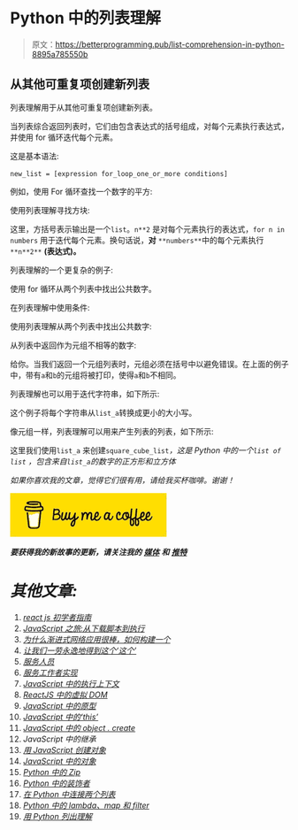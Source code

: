 # Python 中的列表理解

> 原文：<https://betterprogramming.pub/list-comprehension-in-python-8895a785550b>

## 从其他可重复项创建新列表

列表理解用于从其他可重复项创建新列表。

当列表综合返回列表时，它们由包含表达式的括号组成，对每个元素执行表达式，并使用 for 循环迭代每个元素。

这是基本语法:

```
new_list = [expression for_loop_one_or_more conditions]
```

例如，使用 For 循环查找一个数字的平方:

使用列表理解寻找方块:

这里，方括号表示输出是一个`list`。`n**2` 是对每个元素执行的表达式，`for n in numbers` 用于迭代每个元素。换句话说，**对** `**numbers**`中的每个元素执行 `**n**2**` **(表达式)。**

列表理解的一个更复杂的例子:

使用 for 循环从两个列表中找出公共数字。

在列表理解中使用条件:

使用列表理解从两个列表中找出公共数字:

从列表中返回作为元组不相等的数字:

给你。当我们返回一个元组列表时，元组必须在括号中以避免错误。在上面的例子中，带有`a`和`b`的元组将被打印，使得`a`和`b`不相同。

列表理解也可以用于迭代字符串，如下所示:

这个例子将每个字符串从`list_a`转换成更小的大小写。

像元组一样，列表理解可以用来产生列表的列表，如下所示:

这里我们使用`list_a` 来创建`square_cube_list`*，这是 Python 中的一个`list of list` ，包含来自`list_a`的数字的正方形和立方体*

*如果你喜欢我的文章，觉得它们很有用，请给我买杯咖啡。谢谢！*

*![](img/3542eddd0ca1f504cf9becec4747c334.png)*

***要获得我的新故事的更新，请关注我的** [**媒体**](https://medium.com/@happymishra66) **和** [**推特**](https://twitter.com/happyrupesh123)*

# ***其他文章:***

1.  *[react js 初学者指南](https://medium.com/free-code-camp/a-beginners-guide-to-getting-started-with-react-c7f34354279e)*
2.  *[JavaScript 之旅:从下载脚本到执行](https://medium.com/@amasand23/the-journey-of-javascript-from-downloading-scripts-to-execution-part-i-967cc1112b4f)*
3.  *[为什么渐进式网络应用很棒，如何构建一个](https://medium.com/free-code-camp/benefits-of-progressive-web-applications-pwas-and-how-to-build-one-a763e6424717)*
4.  *[让我们一劳永逸地得到这个‘这个’](https://hackernoon.com/lets-get-this-this-once-and-for-all-f59d76438d34)*
5.  *[服务人员](https://hackernoon.com/service-workers-62a7b14aa63a)*
6.  *[服务工作者实现](https://hackernoon.com/building-pokemon-app-to-evaluate-the-power-of-berries-service-worker-176d7c4e70e3)*
7.  *[JavaScript 中的执行上下文](https://medium.com/@happymishra66/execution-context-in-javascript-319dd72e8e2c)*
8.  *[ReactJS 中的虚拟 DOM](https://medium.com/@happymishra66/virtual-dom-in-reactjs-43a3fdb1d130)*
9.  *[JavaScript 中的原型](https://medium.com/@happymishra66/prototypes-in-javascript-5bba2990e04b)*
10.  *[JavaScript 中的‘this’](https://medium.com/@happymishra66/this-in-javascript-8e8d4cd3930)*
11.  *[JavaScript 中的 object . create](https://medium.com/@happymishra66/object-create-in-javascript-fa8674df6ed2)*
12.  *JavaScript 中的继承*
13.  *[用 JavaScript 创建对象](https://medium.com/@happymishra66/create-objects-in-javascript-10924cfa9fc7)*
14.  *[JavaScript 中的对象](https://medium.com/@happymishra66/objects-in-javascript-2980a15e9e71)*
15.  *[Python 中的 Zip](https://medium.com/@happymishra66/zip-in-python-48cb4f70d013)*
16.  *[Python 中的装饰者](https://medium.com/@happymishra66/decorators-in-python-8fd0dce93c08)*
17.  *[在 Python 中连接两个列表](https://medium.com/@happymishra66/concatenating-two-lists-in-python-3cf9051da17f)*
18.  *[Python 中的 lambda、map 和 filter](https://medium.com/@happymishra66/lambda-map-and-filter-in-python-4935f248593)*
19.  *[用 Python 列出理解](https://medium.com/@happymishra66/list-comprehension-in-python-8895a785550b)*